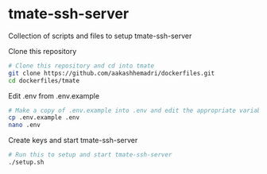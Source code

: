 # tmate-ssh-server

Collection of scripts and files to setup tmate-ssh-server

Clone this repository

```bash
# Clone this repository and cd into tmate
git clone https://github.com/aakashhemadri/dockerfiles.git
cd dockerfiles/tmate
```

Edit .env from .env.example

```bash
# Make a copy of .env.example into .env and edit the appropriate variables
cp .env.example .env
nano .env
```

Create keys and start tmate-ssh-server

```bash
# Run this to setup and start tmate-ssh-server
./setup.sh
```


